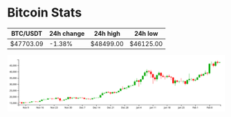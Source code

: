 # Bitcoin Stats

BTC/USDT|24h change|24h high|24h low|
|---|---|---|---|
|$47703.09|-1.38%|$48499.00|$46125.00|

<img src="./chart.svg">
